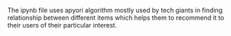 The ipynb file uses apyori algorithm mostly used by tech giants in finding relationship between different items which helps them to recommend it to their users of their particular interest.
